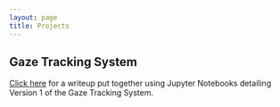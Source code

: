 ```yaml
---
layout: page
title: Projects
---
```


## Gaze Tracking System
[Click here](https://stevebottos.github.io/jupnotes/GazeTrackerWriteup/) for a writeup put together using Jupyter Notebooks detailing Version 1 of the Gaze Tracking System.
